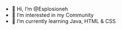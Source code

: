 - 👋 Hi, I’m @Esplosioneh
- 👀 I’m interested in my Community
- 🌱 I’m currently learning Java, HTML & CSS


<!---
Esplosioneh/Esplosioneh is a ✨ special ✨ repository because its `README.md` (this file) appears on your GitHub profile.
You can click the Preview link to take a look at your changes.
--->
